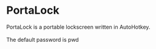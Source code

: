 # PortaLock
PortaLock is a portable lockscreen written in AutoHotkey.<br><br>
The default password is pwd
